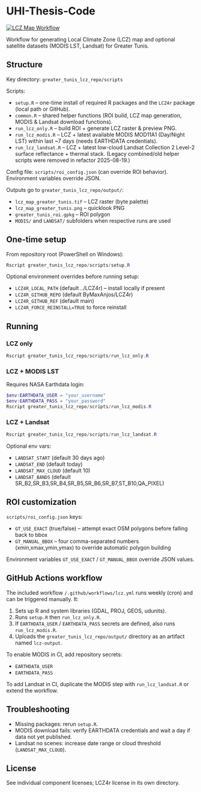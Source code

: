 # UHI-Thesis-Code

[![LCZ Map Workflow](https://github.com/Ryu0Hasabusa/UHI-Thesis-Code/actions/workflows/lcz.yml/badge.svg)](https://github.com/Ryu0Hasabusa/UHI-Thesis-Code/actions/workflows/lcz.yml)

Workflow for generating Local Climate Zone (LCZ) map and optional satellite datasets (MODIS LST, Landsat) for Greater Tunis.

## Structure
Key directory: `greater_tunis_lcz_repo/scripts`

Scripts:
- `setup.R` – one-time install of required R packages and the `LCZ4r` package (local path or GitHub).
- `common.R` – shared helper functions (ROI build, LCZ map generation, MODIS & Landsat download functions).
- `run_lcz_only.R` – build ROI + generate LCZ raster & preview PNG.
- `run_lcz_modis.R` – LCZ + latest available MODIS MOD11A1 (Day/Night LST) within last ~7 days (needs EARTHDATA credentials).
- `run_lcz_landsat.R` – LCZ + latest low-cloud Landsat Collection 2 Level-2 surface reflectance + thermal stack.
	(Legacy combined/old helper scripts were removed in refactor 2025-08-19.)

Config file: `scripts/roi_config.json` (can override ROI behavior). Environment variables override JSON.

Outputs go to `greater_tunis_lcz_repo/output/`:
- `lcz_map_greater_tunis.tif` – LCZ raster (byte palette)
- `lcz_map_greater_tunis.png` – quicklook PNG
- `greater_tunis_roi.gpkg` – ROI polygon
- `MODIS/` and `LANDSAT/` subfolders when respective runs are used

## One-time setup
From repository root (PowerShell on Windows):

```powershell
Rscript greater_tunis_lcz_repo/scripts/setup.R
```

Optional environment overrides before running setup:
- `LCZ4R_LOCAL_PATH` (default ../LCZ4r) – install locally if present
- `LCZ4R_GITHUB_REPO` (default ByMaxAnjos/LCZ4r)
- `LCZ4R_GITHUB_REF` (default main)
- `LCZ4R_FORCE_REINSTALL=TRUE` to force reinstall

## Running

### LCZ only
```powershell
Rscript greater_tunis_lcz_repo/scripts/run_lcz_only.R
```

### LCZ + MODIS LST
Requires NASA Earthdata login:
```powershell
$env:EARTHDATA_USER = "your_username"
$env:EARTHDATA_PASS = "your_password"
Rscript greater_tunis_lcz_repo/scripts/run_lcz_modis.R
```

### LCZ + Landsat
```powershell
Rscript greater_tunis_lcz_repo/scripts/run_lcz_landsat.R
```
Optional env vars:
- `LANDSAT_START` (default 30 days ago)
- `LANDSAT_END` (default today)
- `LANDSAT_MAX_CLOUD` (default 10)
- `LANDSAT_BANDS` (default SR_B2,SR_B3,SR_B4,SR_B5,SR_B6,SR_B7,ST_B10,QA_PIXEL)

## ROI customization
`scripts/roi_config.json` keys:
- `GT_USE_EXACT` (true/false) – attempt exact OSM polygons before falling back to bbox
- `GT_MANUAL_BBOX` – four comma-separated numbers (xmin,xmax,ymin,ymax) to override automatic polygon building

Environment variables `GT_USE_EXACT` / `GT_MANUAL_BBOX` override JSON values.

## GitHub Actions workflow
The included workflow `/.github/workflows/lcz.yml` runs weekly (cron) and can be triggered manually. It:
1. Sets up R and system libraries (GDAL, PROJ, GEOS, udunits).
2. Runs `setup.R` then `run_lcz_only.R`.
3. If `EARTHDATA_USER` / `EARTHDATA_PASS` secrets are defined, also runs `run_lcz_modis.R`.
4. Uploads the `greater_tunis_lcz_repo/output/` directory as an artifact named `lcz-output`.

To enable MODIS in CI, add repository secrets:
- `EARTHDATA_USER`
- `EARTHDATA_PASS`

To add Landsat in CI, duplicate the MODIS step with `run_lcz_landsat.R` or extend the workflow.

## Troubleshooting
- Missing packages: rerun `setup.R`.
- MODIS download fails: verify EARTHDATA credentials and wait a day if data not yet published.
- Landsat no scenes: increase date range or cloud threshold (`LANDSAT_MAX_CLOUD`).

## License
See individual component licenses; LCZ4r license in its own directory.
